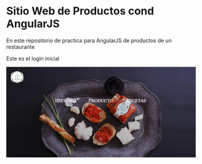 # Sitio Web de Productos cond AngularJS

En este repositorio de practica para AngularJS de productos de un restaurante

Este es el login inicial

![alt text](https://github.com/dmunoz05/products-AngularJS/blob/master/portada.png)